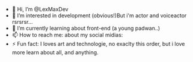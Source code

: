 - 👋 Hi, I’m @LexMaxDev
- 👀 I’m interested in development (obvious!)But i'm actor and voiceactor rsrsrsr...
- 🌱 I’m currently learning about front-end (a young padwan..)
- 📫 How to reach me: about my social midias:
- ⚡ Fun fact: I loves art and technologie, no exaclty this order, but i love more learn about all, and anything.

<!---
more news soon!!!
--->

